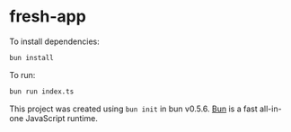 # fresh-app

To install dependencies:

```bash
bun install
```

To run:

```bash
bun run index.ts
```

This project was created using `bun init` in bun v0.5.6. [Bun](https://bun.sh) is a fast all-in-one JavaScript runtime.
